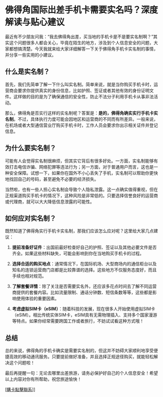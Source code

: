 # 佛得角国际出差手机卡需要实名吗？深度解读与贴心建议

最近有不少朋友问我：“我去佛得角出差，买当地的手机卡是不是要实名制啊？”其实这个问题很多人都会关心，毕竟在陌生的地方，涉及到个人信息安全的问题，大家都想搞清楚。今天我就来给大家详细解答一下关于佛得角手机卡实名制的事情，并分享一些实用的小建议。

## 什么是实名制？

首先，我们先简单了解一下什么叫实名制。简单来说，就是当你购买手机卡时，运营商会要求你提供真实的身份信息，比如护照、签证或者其他有效的身份证明文件。这样做的目的是为了确保通信的安全性，防止不法分子利用手机卡从事非法活动。

那么，佛得角是否实行这样的实名制呢？答案是：**是的，佛得角确实实行手机卡实名制**。不过，具体执行力度可能会因地区和运营商的不同而有所差异。一般来说，在机场或者大型通信营业厅购买手机卡时，工作人员会要求你出示相关证件并登记信息。

## 为什么要实名制？

可能有人会觉得实名制很麻烦，但其实它背后有很多好处。一方面，实名制能够有效打击电信诈骗、网络犯罪等违法行为；另一方面，对于普通用户而言，这也是一种安全保障。试想一下，如果你在国外不小心丢失了手机，实名制可以帮助你更快地找回自己的号码，甚至避免不必要的经济损失。

当然啦，也有一些人担心实名制会导致个人隐私泄露。这一点确实值得重视，但在正规渠道购买手机卡的情况下，这种风险是非常低的。只要选择信誉良好的运营商或代理商，就可以大大降低信息泄露的可能性。

## 如何应对实名制？

既然知道了佛得角实行手机卡实名制，那我们应该怎么应对呢？这里给大家几点建议：

1. **提前准备好证件**：出国前最好检查好自己的护照、签证以及其他必要文件是否齐全。如果这些材料缺失，可能会影响到你在当地购买手机卡的过程。
   
2. **选择合适的购买地点**：通常情况下，在国际机场、大型商场内的通信柜台以及知名的连锁运营商门店都是比较靠谱的选择。这些地方不仅服务态度好，而且手续也相对规范。

3. **了解套餐详情**：除了关注是否需要实名外，还应该多花点时间去了解不同运营商提供的套餐内容。比如流量限制、通话分钟数、短信条数等等，这些都是影响使用体验的重要因素。

4. **考虑虚拟SIM卡（eSIM）**：随着科技的发展，现在很多人开始使用虚拟SIM卡（eSIM）。相比传统实体SIM卡，eSIM具有无需物理插入、支持多个国家漫游等特点。如果你经常需要跨国工作或者旅行，不妨试试看这种方式哦！

## 总结

总的来说，佛得角的手机卡确实是需要实名制的，但这并不妨碍大家顺利地享受便捷高效的移动通讯服务。只要提前做好准备，并且选择正规途径购买，就能轻松解决这个问题啦！

最后再提醒一句：无论去哪里出差旅游，请务必保护好自己的个人信息安全！希望以上内容对你有所帮助，祝您旅途愉快！

[[購卡點擊聯系](https://t.me/s/esim1088)]]